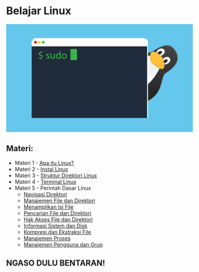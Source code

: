 # Belajar Linux

![](https://github.com/fixploit03/Belajar-Linux/blob/main/linux.jpg)

## Materi:

- Materi 1 - [Apa itu Linux?](https://github.com/fixploit03/Belajar-Linux/tree/main/Apa%20itu%20Linux)
- Materi 2 - [Instal Linux](https://github.com/fixploit03/Belajar-Linux/tree/main/Instal%20Linux)
- Materi 3 - [Struktur Direktori Linux](https://github.com/fixploit03/Belajar-Linux/tree/main/Struktur%20Direktori%20Linux)
- Materi 4 - [Terminal Linux](https://github.com/fixploit03/Belajar-Linux/tree/main/Terminal%20Linux)
- Materi 5 - Perintah Dasar Linux
  - [Navigasi Direktori](https://github.com/fixploit03/Belajar-Linux/tree/main/Navigasi%20Direktori)
  - [Manajemen File dan Direktori](https://github.com/fixploit03/Belajar-Linux/tree/main/Manajemen%20File%20dan%20Direktori)
  - [Menampilkan Isi File](https://github.com/fixploit03/Belajar-Linux/tree/main/Menampilkan%20Isi%20FIle)
  - [Pencarian File dan Direktori](https://github.com/fixploit03/Belajar-Linux/tree/main/Manajemen%20File%20dan%20Direktori)
  - [Hak Akses File dan Direktori](https://github.com/fixploit03/Belajar-Linux/tree/main/Hak%20Akses%20File%20dan%20Direktori)
  - [Informasi Sistem dan Disk](https://github.com/fixploit03/Belajar-Linux/tree/main/Informasi%20Sistem%20dan%20Disk)
  - [Kompresi dan Ekstraksi File](https://github.com/fixploit03/Belajar-Linux/tree/main/Kompresi%20dan%20Ekstraksi%20File)
  - [Manajemen Proses](https://github.com/fixploit03/Belajar-Linux/tree/main/Manajemen%20Proses)
  - [Manajemen Pengguna dan Grup](https://github.com/fixploit03/Belajar-Linux/tree/main/Manajemen%20Pengguna%20dan%20Grup%20di%20Linux)

## NGASO DULU BENTARAN!
